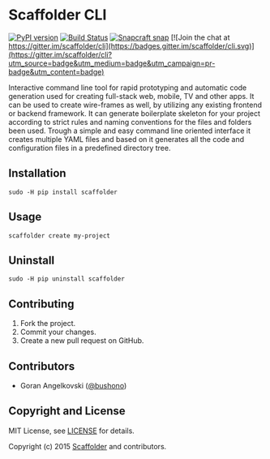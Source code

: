 # Scaffolder CLI

[![PyPI version](https://badge.fury.io/py/scaffolder.svg)](https://pypi.python.org/pypi/scaffolder)
[![Build Status](https://travis-ci.org/scaffolder/cli.svg?branch=master)](https://travis-ci.org/scaffolder/cli)
[![Snapcraft snap](https://snapcraft.io/scaffolder/badge.svg)](https://snapcraft.io/scaffolder)
[![Join the chat at https://gitter.im/scaffolder/cli](https://badges.gitter.im/scaffolder/cli.svg)](https://gitter.im/scaffolder/cli?utm_source=badge&utm_medium=badge&utm_campaign=pr-badge&utm_content=badge)

Interactive command line tool for rapid prototyping and automatic code generation used for creating full-stack web, mobile, TV and other apps. It can be used to create wire-frames as well, by utilizing any existing frontend or backend framework. It can generate boilerplate skeleton for your project according to strict rules and naming conventions for the files and folders been used. Trough a simple and easy command line oriented interface it creates multiple YAML files and based on it generates all the code and configuration files in a predefined directory tree.

## Installation

`sudo -H pip install scaffolder`

## Usage

`scaffolder create my-project`

## Uninstall

`sudo -H pip uninstall scaffolder`

## Contributing

1. Fork the project.
2. Commit your changes.
3. Create a new pull request on GitHub.

## Contributors

* Goran Angelkovski ([@bushono](https://github.com/bushono))

## Copyright and License

MIT License, see [LICENSE](LICENSE) for details.

Copyright (c) 2015 [Scaffolder](https://www.scaffolder.io) and contributors.
